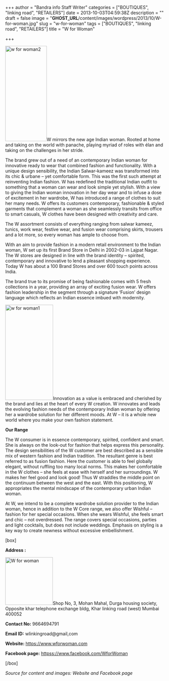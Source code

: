 +++
author = "Bandra info Staff Writer"
categories = ["BOUTIQUES", "linking road", "RETAILERS"]
date = 2013-10-03T04:59:38Z
description = ""
draft = false
image = "__GHOST_URL__/content/images/wordpress/2013/10/W-for-woman.jpg"
slug = "w-for-woman"
tags = ["BOUTIQUES", "linking road", "RETAILERS"]
title = "W for Woman"

+++


<p><a href="https://i1.wp.com/bandra.info/wp-content/uploads/2013/10/w-for-woman2.jpg?ssl=1"><img loading="lazy" class="size-medium wp-image-4271 alignright" alt="w for woman2" src="https://i1.wp.com/bandra.info/wp-content/uploads/2013/10/w-for-woman2.jpg?resize=131%2C300&#038;ssl=1" width="131" height="300" srcset="https://i1.wp.com/bandra.info/wp-content/uploads/2013/10/w-for-woman2.jpg?resize=131%2C300&amp;ssl=1 131w, https://i1.wp.com/bandra.info/wp-content/uploads/2013/10/w-for-woman2.jpg?w=302&amp;ssl=1 302w" sizes="(max-width: 131px) 100vw, 131px" data-recalc-dims="1" /></a>W mirrors the new age Indian woman. Rooted at home and taking on the world with panache, playing myriad of roles with élan and taking on the challenges in her stride.</p>
<p>The brand grew out of a need of an contemporary Indian woman for innovative ready to wear that combined fashion and functionality. With a unique design sensibility, the Indian Salwar-kameez was transformed into its chic &amp; urbane &#8211; yet comfortable form. This was the first such attempt at reinventing Indian fashion. W has redefined the traditional Indian outfit to something that a woman can wear and look simple yet stylish. With a view to giving the Indian woman innovation in her day wear and to infuse a dose of excitement in her wardrobe, W has introduced a range of clothes to suit her many needs. W offers its customers contemporary, fashionable &amp; styled garments that complement a woman as she seamlessly transits from office to smart casuals, W clothes have been designed with creativity and care.</p>
<p>The W assortment consists of everything ranging from salwar kameez, tunics, work wear, festive wear, and fusion wear comprising skirts, trousers and a lot more, so every woman has ample to choose from.</p>
<p>With an aim to provide fashion in a modern retail environment to the Indian woman, W set up its first Brand Store in Delhi in 2002-03 in Lajpat Nagar. The W stores are designed in line with the brand identity &#8211; spirited, contemporary and innovative to lend a pleasant shopping experience. Today W has about a 100 Brand Stores and over 600 touch points across India.</p>
<p>The brand true to its promise of being fashionable comes with 5 fresh collections in a year, providing an array of exciting fusion wear. W offers fashion leadership in the segment through a signature ‘Fusion’ design language which reflects an Indian essence imbued with modernity.</p>
<p><a href="https://i0.wp.com/bandra.info/wp-content/uploads/2013/10/w-for-woman1.jpg?ssl=1"><img loading="lazy" class="size-medium wp-image-4273 alignleft" alt="w for woman1" src="https://i0.wp.com/bandra.info/wp-content/uploads/2013/10/w-for-woman1.jpg?resize=151%2C300&#038;ssl=1" width="151" height="300" srcset="https://i0.wp.com/bandra.info/wp-content/uploads/2013/10/w-for-woman1.jpg?resize=151%2C300&amp;ssl=1 151w, https://i0.wp.com/bandra.info/wp-content/uploads/2013/10/w-for-woman1.jpg?w=330&amp;ssl=1 330w" sizes="(max-width: 151px) 100vw, 151px" data-recalc-dims="1" /></a>Innovation as a value is embraced and cherished by the brand and lies at the heart of every W creation. W innovates and leads the evolving fashion needs of the contemporary Indian woman by offering her a wardrobe solution for her different moods. At W – it is a whole new world where you make your own fashion statement.</p>
<p><b>Our Range</b></p>
<p>The W consumer is in essence contemporary, spirited, confident and smart. She is always on the look-out for fashion that helps express this personality. The design sensibilities of the W customer are best described as a sensible mix of western fashion and Indian tradition. The resultant genre is best referred to as fusion fashion. Here the customer is able to feel globally elegant, without ruffling too many local norms. This makes her comfortable in the W clothes – she feels at ease with herself and her surroundings. W makes her feel good and look good! Thus W straddles the middle point on the continuum between the west and the east. With this positioning, W appropriates the mental mindscape of the contemporary urban Indian woman.</p>
<p>At W, we intend to be a complete wardrobe solution provider to the Indian woman, hence in addition to the W Core range, we also offer Wishful –fashion for her special occasions. When she wears Wishful, she feels smart and chic – not overdressed. The range covers special occasions, parties and light cocktails, but does not include weddings. Emphasis on styling is a key way to create newness without excessive embellishment.</p>
<p>[box]</p>
<p><b>Address :</b></p>
<p><a href="https://i2.wp.com/bandra.info/wp-content/uploads/2013/10/W-for-woman.jpg?ssl=1"><img loading="lazy" class="size-thumbnail wp-image-4272 alignright" alt="W for woman" src="https://i2.wp.com/bandra.info/wp-content/uploads/2013/10/W-for-woman.jpg?resize=150%2C150&#038;ssl=1" width="150" height="150" srcset="https://i2.wp.com/bandra.info/wp-content/uploads/2013/10/W-for-woman.jpg?resize=150%2C150&amp;ssl=1 150w, https://i2.wp.com/bandra.info/wp-content/uploads/2013/10/W-for-woman.jpg?w=179&amp;ssl=1 179w" sizes="(max-width: 150px) 100vw, 150px" data-recalc-dims="1" /></a>Shop No, 3, Mohan Mahal, Durga housing society, Opposite khar telephone exchange bldg, Khar linking road (west) Mumbai 400052</p>
<p><b>Contact No:</b> 9664694791</p>
<p><b>Email ID:</b> wlinkingroad@gmail,com</p>
<p><b>Website: </b><a href="https://www.wforwoman.com">https://www.wforwoman.com</a></p>
<p><b>Facebook page:</b> <a href="httpss://www.facebook.com/WforWoman">httpss://www.facebook.com/WforWoman</a></p>
<p>[/box]</p>
<p><i>Source for content and images: Website and Facebook page</i></p>



